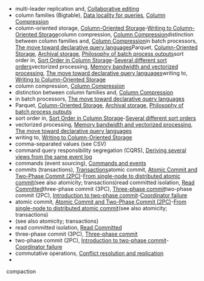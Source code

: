 * multi-leader replication and, [Collaborative editing](ch05.html#idm140605775993872)
* column families (Bigtable), [Data locality for queries](ch02.html#idm140605781106400), [Column Compression](ch03.html#idm140605777669872)
* column-oriented storage, [Column-Oriented Storage](ch03.html#ix_colstore)-[Writing to Column-Oriented Storage](ch03.html#idm140605777609040)column compression, [Column Compression](ch03.html#idm140605777694640)distinction between column families and, [Column Compression](ch03.html#idm140605777668880)in batch processors, [The move toward declarative query languages](ch10.html#idm140605757445344)Parquet, [Column-Oriented Storage](ch03.html#idm140605777707712), [Archival storage](ch04.html#idm140605776823168), [Philosophy of batch process outputs](ch10.html#idm140605757814112)sort order in, [Sort Order in Column Storage](ch03.html#ix_colsort)-[Several different sort orders](ch03.html#idm140605777621856)vectorized processing, [Memory bandwidth and vectorized processing](ch03.html#idm140605777651920), [The move toward declarative query languages](ch10.html#idm140605757444240)writing to, [Writing to Column-Oriented Storage](ch03.html#idm140605777615952)
* column compression, [Column Compression](ch03.html#idm140605777694640)
* distinction between column families and, [Column Compression](ch03.html#idm140605777668880)
* in batch processors, [The move toward declarative query languages](ch10.html#idm140605757445344)
* Parquet, [Column-Oriented Storage](ch03.html#idm140605777707712), [Archival storage](ch04.html#idm140605776823168), [Philosophy of batch process outputs](ch10.html#idm140605757814112)
* sort order in, [Sort Order in Column Storage](ch03.html#ix_colsort)-[Several different sort orders](ch03.html#idm140605777621856)
* vectorized processing, [Memory bandwidth and vectorized processing](ch03.html#idm140605777651920), [The move toward declarative query languages](ch10.html#idm140605757444240)
* writing to, [Writing to Column-Oriented Storage](ch03.html#idm140605777615952)
* comma-separated values (see CSV)
* command query responsibility segregation (CQRS), [Deriving several views from the same event log](ch11.html#idm140605756736624)
* commands (event sourcing), [Commands and events](ch11.html#idm140605756827072)
* commits (transactions), [Transactions](ch07.html#idm140605774924432)atomic commit, [Atomic Commit and Two-Phase Commit (2PC)](ch09.html#ix_commitatomic)-[From single-node to distributed atomic commit](ch09.html#idm140605759273056)(see also atomicity; transactions)read committed isolation, [Read Committed](ch07.html#idm140605774572304)three-phase commit (3PC), [Three-phase commit](ch09.html#idm140605759187376)two-phase commit (2PC), [Introduction to two-phase commit](ch09.html#ix_commit2pc)-[Coordinator failure](ch09.html#idm140605759192224)
* atomic commit, [Atomic Commit and Two-Phase Commit (2PC)](ch09.html#ix_commitatomic)-[From single-node to distributed atomic commit](ch09.html#idm140605759273056)(see also atomicity; transactions)
* (see also atomicity; transactions)
* read committed isolation, [Read Committed](ch07.html#idm140605774572304)
* three-phase commit (3PC), [Three-phase commit](ch09.html#idm140605759187376)
* two-phase commit (2PC), [Introduction to two-phase commit](ch09.html#ix_commit2pc)-[Coordinator failure](ch09.html#idm140605759192224)
* commutative operations, [Conflict resolution and replication](ch07.html#idm140605761938752)
* 
compaction
